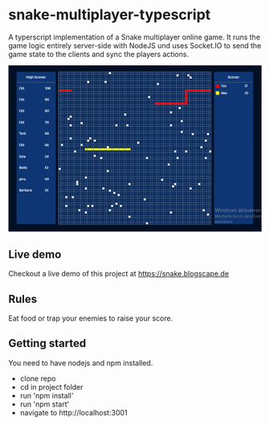 # snake-multiplayer-typescript
A typerscript implementation of a Snake multiplayer online game.
It runs the game logic entirely server-side with NodeJS und uses Socket.IO to send the game state to the clients and sync the players actions.

![Screenshot](screenshot.png?raw=true "Screenshot")

## Live demo
Checkout a live demo of this project at https://snake.blogscape.de

## Rules
Eat food or trap your enemies to raise your score.

## Getting started
You need to have nodejs and npm installed.
  - clone repo
  - cd in project folder
  - run 'npm install'
  - run 'npm start'
  - navigate to http://localhost:3001
